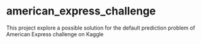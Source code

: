 # american_express_challenge
This project explore a possible solution for the default prediction problem of American Express challenge on Kaggle
